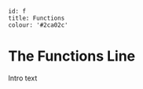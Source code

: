 ````
id: f
title: Functions
colour: '#2ca02c'
````

The Functions Line
================

Intro text
